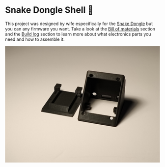 # Snake Dongle Shell 🐍

This project was designed by wife especifically for the [Snake Dongle](https://github.com/joaopedropio/snake-dongle) but you can any firmware you want.
Take a look at the [Bill of materials](https://github.com/joaopedropio/snake-dongle?tab=readme-ov-file#bill-of-materials-) section and the [Build log](https://github.com/joaopedropio/snake-dongle?tab=readme-ov-file#build-log-) section to learn more about what electronics parts you need and how to assemble it.

![Snake dongle case parts](image.jpg)
